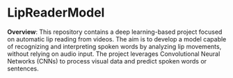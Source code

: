 # LipReaderModel
**Overview**:
This repository contains a deep learning-based project focused on automatic lip reading from videos. The aim is to develop a model capable of recognizing and interpreting spoken words by analyzing lip movements, without relying on audio input. The project leverages Convolutional Neural Networks (CNNs) to process visual data and predict spoken words or sentences.
